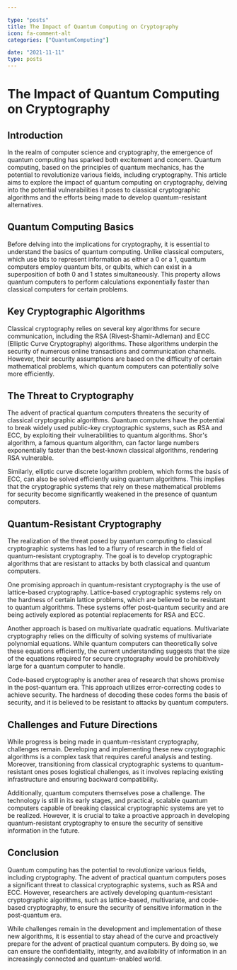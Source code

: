 ```yaml
---

type: "posts"
title: The Impact of Quantum Computing on Cryptography
icon: fa-comment-alt
categories: ["QuantumComputing"]

date: "2021-11-11"
type: posts
---
```





# The Impact of Quantum Computing on Cryptography

## Introduction

In the realm of computer science and cryptography, the emergence of quantum computing has sparked both excitement and concern. Quantum computing, based on the principles of quantum mechanics, has the potential to revolutionize various fields, including cryptography. This article aims to explore the impact of quantum computing on cryptography, delving into the potential vulnerabilities it poses to classical cryptographic algorithms and the efforts being made to develop quantum-resistant alternatives.

## Quantum Computing Basics

Before delving into the implications for cryptography, it is essential to understand the basics of quantum computing. Unlike classical computers, which use bits to represent information as either a 0 or a 1, quantum computers employ quantum bits, or qubits, which can exist in a superposition of both 0 and 1 states simultaneously. This property allows quantum computers to perform calculations exponentially faster than classical computers for certain problems.

## Key Cryptographic Algorithms

Classical cryptography relies on several key algorithms for secure communication, including the RSA (Rivest-Shamir-Adleman) and ECC (Elliptic Curve Cryptography) algorithms. These algorithms underpin the security of numerous online transactions and communication channels. However, their security assumptions are based on the difficulty of certain mathematical problems, which quantum computers can potentially solve more efficiently.

## The Threat to Cryptography

The advent of practical quantum computers threatens the security of classical cryptographic algorithms. Quantum computers have the potential to break widely used public-key cryptographic systems, such as RSA and ECC, by exploiting their vulnerabilities to quantum algorithms. Shor's algorithm, a famous quantum algorithm, can factor large numbers exponentially faster than the best-known classical algorithms, rendering RSA vulnerable.

Similarly, elliptic curve discrete logarithm problem, which forms the basis of ECC, can also be solved efficiently using quantum algorithms. This implies that the cryptographic systems that rely on these mathematical problems for security become significantly weakened in the presence of quantum computers.

## Quantum-Resistant Cryptography

The realization of the threat posed by quantum computing to classical cryptographic systems has led to a flurry of research in the field of quantum-resistant cryptography. The goal is to develop cryptographic algorithms that are resistant to attacks by both classical and quantum computers.

One promising approach in quantum-resistant cryptography is the use of lattice-based cryptography. Lattice-based cryptographic systems rely on the hardness of certain lattice problems, which are believed to be resistant to quantum algorithms. These systems offer post-quantum security and are being actively explored as potential replacements for RSA and ECC.

Another approach is based on multivariate quadratic equations. Multivariate cryptography relies on the difficulty of solving systems of multivariate polynomial equations. While quantum computers can theoretically solve these equations efficiently, the current understanding suggests that the size of the equations required for secure cryptography would be prohibitively large for a quantum computer to handle.

Code-based cryptography is another area of research that shows promise in the post-quantum era. This approach utilizes error-correcting codes to achieve security. The hardness of decoding these codes forms the basis of security, and it is believed to be resistant to attacks by quantum computers.

## Challenges and Future Directions

While progress is being made in quantum-resistant cryptography, challenges remain. Developing and implementing these new cryptographic algorithms is a complex task that requires careful analysis and testing. Moreover, transitioning from classical cryptographic systems to quantum-resistant ones poses logistical challenges, as it involves replacing existing infrastructure and ensuring backward compatibility.

Additionally, quantum computers themselves pose a challenge. The technology is still in its early stages, and practical, scalable quantum computers capable of breaking classical cryptographic systems are yet to be realized. However, it is crucial to take a proactive approach in developing quantum-resistant cryptography to ensure the security of sensitive information in the future.

## Conclusion

Quantum computing has the potential to revolutionize various fields, including cryptography. The advent of practical quantum computers poses a significant threat to classical cryptographic systems, such as RSA and ECC. However, researchers are actively developing quantum-resistant cryptographic algorithms, such as lattice-based, multivariate, and code-based cryptography, to ensure the security of sensitive information in the post-quantum era.

While challenges remain in the development and implementation of these new algorithms, it is essential to stay ahead of the curve and proactively prepare for the advent of practical quantum computers. By doing so, we can ensure the confidentiality, integrity, and availability of information in an increasingly connected and quantum-enabled world.